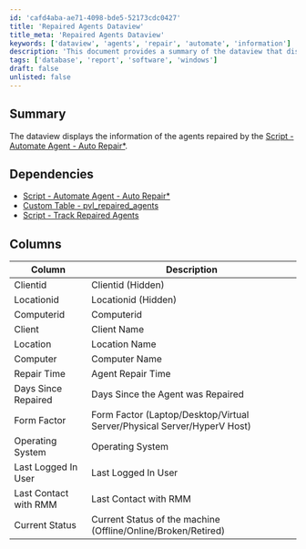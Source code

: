 ```yaml
---
id: 'cafd4aba-ae71-4098-bde5-52173cdc0427'
title: 'Repaired Agents Dataview'
title_meta: 'Repaired Agents Dataview'
keywords: ['dataview', 'agents', 'repair', 'automate', 'information']
description: 'This document provides a summary of the dataview that displays information about agents that have been repaired using the Automate Agent - Auto Repair script. It includes details on dependencies, columns, and the data captured for each repaired agent.'
tags: ['database', 'report', 'software', 'windows']
draft: false
unlisted: false
---
```

## Summary

The dataview displays the information of the agents repaired by the [Script - Automate Agent - Auto Repair*](<../scripts/Automate Agent - Auto Repair.md>).

## Dependencies

- [Script - Automate Agent - Auto Repair*](<../scripts/Automate Agent - Auto Repair.md>)
- [Custom Table - pvl_repaired_agents](<../tables/pvl_repaired_agents.md>)
- [Script - Track Repaired Agents](<../scripts/Track Repaired Agents.md>)

## Columns

| Column                    | Description                                                                                           |
|--------------------------|-------------------------------------------------------------------------------------------------------|
| Clientid                 | Clientid (Hidden)                                                                                     |
| Locationid               | Locationid (Hidden)                                                                                   |
| Computerid               | Computerid                                                                                             |
| Client                   | Client Name                                                                                           |
| Location                 | Location Name                                                                                         |
| Computer                 | Computer Name                                                                                         |
| Repair Time              | Agent Repair Time                                                                                     |
| Days Since Repaired      | Days Since the Agent was Repaired                                                                     |
| Form Factor              | Form Factor (Laptop/Desktop/Virtual Server/Physical Server/HyperV Host)                              |
| Operating System         | Operating System                                                                                      |
| Last Logged In User      | Last Logged In User                                                                                    |
| Last Contact with RMM    | Last Contact with RMM                                                                                 |
| Current Status           | Current Status of the machine (Offline/Online/Broken/Retired)                                        |














